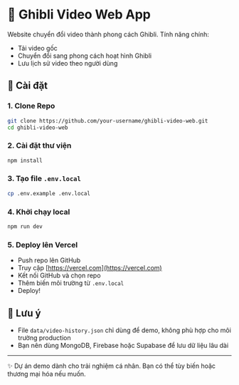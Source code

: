 # 🌸 Ghibli Video Web App

Website chuyển đổi video thành phong cách Ghibli. Tính năng chính:
- Tải video gốc
- Chuyển đổi sang phong cách hoạt hình Ghibli
- Lưu lịch sử video theo người dùng

## 🚀 Cài đặt

### 1. Clone Repo
```bash
git clone https://github.com/your-username/ghibli-video-web.git
cd ghibli-video-web
```

### 2. Cài đặt thư viện
```bash
npm install
```

### 3. Tạo file `.env.local`
```bash
cp .env.example .env.local
```

### 4. Khởi chạy local
```bash
npm run dev
```

### 5. Deploy lên Vercel
- Push repo lên GitHub
- Truy cập [https://vercel.com](https://vercel.com)
- Kết nối GitHub và chọn repo
- Thêm biến môi trường từ `.env.local`
- Deploy!

## 📌 Lưu ý
- File `data/video-history.json` chỉ dùng để demo, không phù hợp cho môi trường production
- Bạn nên dùng MongoDB, Firebase hoặc Supabase để lưu dữ liệu lâu dài

---
✨ Dự án demo dành cho trải nghiệm cá nhân. Bạn có thể tùy biến hoặc thương mại hóa nếu muốn.